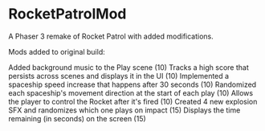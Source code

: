 # RocketPatrolMod
A Phaser 3 remake of Rocket Patrol with added modifications.

Mods added to original build:

Added background music to the Play scene (10)
Tracks a high score that persists across scenes and displays it in the UI (10)
Implemented a spaceship speed increase that happens after 30 seconds (10)
Randomized each spaceship's movement direction at the start of each play (10)
Allows the player to control the Rocket after it's fired (10) 
Created 4 new explosion SFX and randomizes which one plays on impact (15) 
Displays the time remaining (in seconds) on the screen (15) 
